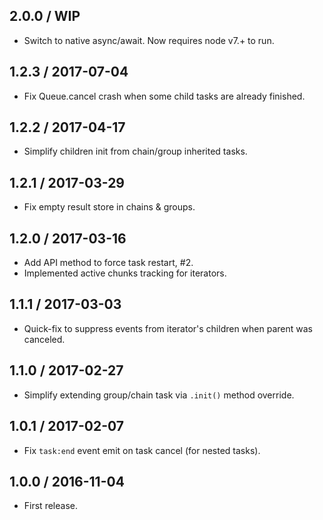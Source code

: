 2.0.0 / WIP
------------------

- Switch to native async/await. Now requires node v7.+ to run.


1.2.3 / 2017-07-04
------------------

- Fix Queue.cancel crash when some child tasks are already finished.


1.2.2 / 2017-04-17
------------------

- Simplify children init from chain/group inherited tasks.


1.2.1 / 2017-03-29
------------------

- Fix empty result store in chains & groups.


1.2.0 / 2017-03-16
------------------

- Add API method to force task restart, #2.
- Implemented active chunks tracking for iterators.


1.1.1 / 2017-03-03
------------------

- Quick-fix to suppress events from iterator's children when
  parent was canceled.


1.1.0 / 2017-02-27
------------------

- Simplify extending group/chain task via `.init()` method override.


1.0.1 / 2017-02-07
------------------

- Fix `task:end` event emit on task cancel (for nested tasks).


1.0.0 / 2016-11-04
------------------

- First release.
